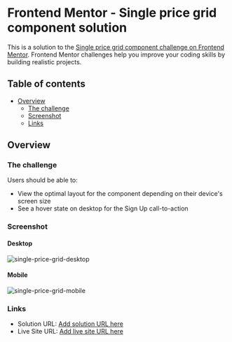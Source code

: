 # Frontend Mentor - Single price grid component solution

This is a solution to the [Single price grid component challenge on Frontend Mentor](https://www.frontendmentor.io/challenges/single-price-grid-component-5ce41129d0ff452fec5abbbc). Frontend Mentor challenges help you improve your coding skills by building realistic projects.

## Table of contents

- [Overview](#overview)
  - [The challenge](#the-challenge)
  - [Screenshot](#screenshot)
  - [Links](#links)

## Overview

### The challenge

Users should be able to:

- View the optimal layout for the component depending on their device's screen size
- See a hover state on desktop for the Sign Up call-to-action

### Screenshot

#### Desktop

![single-price-grid-desktop](https://github.com/gracepal/frontend-mentor/assets/131278381/ea479326-a2a8-4329-b5fd-322e60f00847)

#### Mobile

![single-price-grid-mobile](https://github.com/gracepal/frontend-mentor/assets/131278381/d87c9262-2f0e-45c4-ad2a-dd6d66ff7b98)

### Links

- Solution URL: [Add solution URL here](https://your-solution-url.com)
- Live Site URL: [Add live site URL here](https://your-live-site-url.com)
